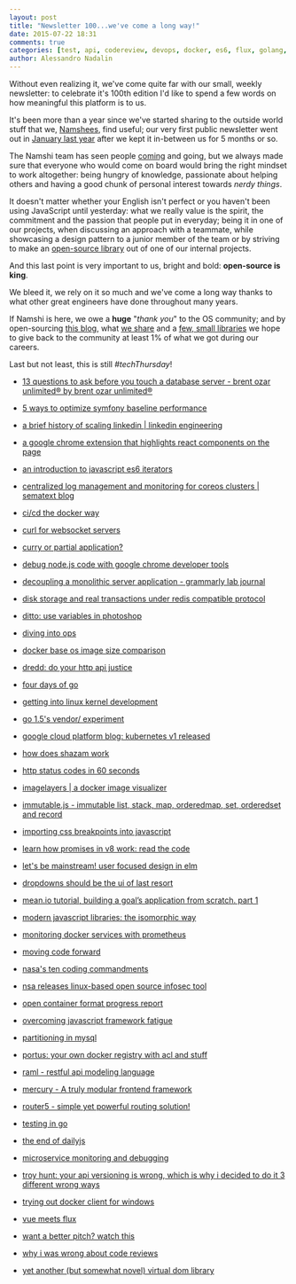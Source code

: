 ```yaml
---
layout: post
title: "Newsletter 100...we've come a long way!"
date: 2015-07-22 18:31
comments: true
categories: [test, api, codereview, devops, docker, es6, flux, golang, js, php, react, redis, rest, symfony, ui, ux]
author: Alessandro Nadalin
---
```


Without even realizing it, we've come quite far with our small,
weekly newsletter: to celebrate it's 100th edition I'd like to
spend a few words on how meaningful this platform is to us.

<!-- more -->

It's been more than a year since we've started sharing to the
outside world stuff that we, [Namshees](http://tech.namshi.io/team/),
find useful; our very first public newsletter went out in
[January last year](http://tech.namshi.io/blog/2014/01/23/newsletter-number-23/)
after we kept it in-between us for 5 months or so.

The Namshi team has seen people [coming](http://tech.namshi.io/blog/categories/welcome/)
and going, but we always made sure that everyone who would come
on board would bring the right mindset to work altogether:
being hungry of knowledge, passionate about helping others
and having a good chunk of personal interest towards *nerdy things*.

It doesn't matter whether your English isn't perfect or you
haven't been using JavaScript until yesterday: what we really
value is the spirit, the commitment and the passion that people
put in everyday; being it in one of our projects, when discussing
an approach with a teammate, while showcasing a design pattern to
a junior member of the team or by striving to make an
[open-source library](https://github.com/namshi?utf8=%E2%9C%93&query=+only%3Apublic+)
out of one of our internal projects.

And this last point is very important to us, bright and bold:
**open-source is king**.

We bleed it, we rely on it so much and we've come a long way
thanks to what other great engineers have done throughout
many years.

If Namshi is here, we owe a **huge** "*thank you*" to the OS community;
and by open-sourcing [this blog](https://github.com/namshi/namshi.github.com), what [we share](http://tech.namshi.io/archives/) and a [few, small libraries](https://github.com/namshi?utf8=%E2%9C%93&query=+only%3Apublic+)
we hope to give back to the community at least 1% of what we got
during our careers.

Last but not least, this is still *#techThursday*!

* [13 questions to ask before you touch a database server - brent ozar unlimited® by brent ozar unlimited®](http://www.brentozar.com/archive/2015/07/questions-to-ask-before-you-touch-a-database-server/)

* [5 ways to optimize symfony baseline performance](https://tideways.io/profiler/blog/5-ways-to-optimize-symfony-baseline-performance)

* [a brief history of scaling linkedin | linkedin engineering](http://engineering.linkedin.com/architecture/brief-history-scaling-linkedin)

* [a google chrome extension that highlights react components on the page](https://github.com/cymen/show-me-the-react)

* [an introduction to javascript es6 iterators](https://strongloop.com/strongblog/introduction-to-es6-iterators)

* [centralized log management and monitoring for coreos clusters | sematext blog](http://blog.sematext.com/2015/07/21/coreos-clusters-centralized-log-management-and-monitoring/)

* [ci/cd the docker way](http://blog.tutum.co/2015/07/21/cicd-the-docker-way/?mkt_tok=3RkMMJWWfF9wsRonuqTMZKXonjHpfsX57ukrXqG1lMI/0ER3fOvrPUfGjI4ATcRlI+SLDwEYGJlv6SgFQ7LMMaZq1rgMXBk=)

* [curl for websocket servers](https://github.com/alexanderGugel/wsd)

* [curry or partial application?](https://medium.com/javascript-scene/curry-or-partial-application-8150044c78b8)

* [debug node.js code with google chrome developer tools](https://github.com/s-a/iron-node)

* [decoupling a monolithic server application - grammarly lab journal](http://tech.grammarly.com/blog/posts/Decoupling-A-Monolithic-Server-Application.html)

* [disk storage and real transactions under redis compatible protocol](https://github.com/pmwkaa/serenity)

* [ditto: use variables in photoshop](http://casualnotebook.com/ditto)

* [diving into ops](https://engblog.nextdoor.com/2015/06/16/diving-into-ops/)

* [docker base os image size comparison](https://www.brianchristner.io/docker-image-base-os-size-comparison/?mkt_tok=3RkMMJWWfF9wsRonuqTMZKXonjHpfsX57ukrXqG1lMI/0ER3fOvrPUfGjI4ATcRlI+SLDwEYGJlv6SgFQ7LMMaZq1rgMXBk=)

* [dredd: do your http api justice](https://philsturgeon.uk/api/2015/01/28/dredd-api-testing-documentation/)

* [four days of go](http://www.evanmiller.org/four-days-of-go.html)

* [getting into linux kernel development](https://www.cyphar.com/blog/post/getting-into-linux-kernel-development)

* [go 1.5's vendor/ experiment](https://medium.com/@freeformz/go-1-5-s-vendor-experiment-fd3e830f52c3)

* [google cloud platform blog: kubernetes v1 released](http://googlecloudplatform.blogspot.ae/2015/07/Kubernetes-V1-Released.html)

* [how does shazam work](http://coding-geek.com/how-shazam-works)

* [http status codes in 60 seconds](http://webdesign.tutsplus.com/tutorials/http-status-codes-in-60-seconds--cms-24317)

* [imagelayers | a docker image visualizer](https://imagelayers.io/?images=centurylink/ngrok:latest)

* [immutable.js - immutable list, stack, map, orderedmap, set, orderedset and record](https://facebook.github.io/immutable-js/)

* [importing css breakpoints into javascript](https://www.lullabot.com/articles/importing-css-breakpoints-into-javascript)

* [learn how promises in v8 work: read the code](https://code.google.com/p/v8/source/browse/branches/bleeding_edge/src/promise.js)

* [let's be mainstream! user focused design in elm](https://www.youtube.com/watch?v=oYk8CKH7OhE&feature=youtu.be)

* [dropdowns should be the ui of last resort](http://www.lukew.com/ff/entry.asp?1950)

* [mean.io tutorial, building a goal’s application from scratch. part 1](http://codewithintent.com/mean-io-tutorial-building-goals-application-from-scratch-part-1/)

* [modern javascript libraries: the isomorphic way](https://blog.algolia.com/modern-javascript-libraries-the-isomorphic-way/)

* [monitoring docker services with prometheus](https://labs.ctl.io/monitoring-docker-services-with-prometheus/?mkt_tok=3RkMMJWWfF9wsRonuqTMZKXonjHpfsX57ukrXqG1lMI/0ER3fOvrPUfGjI4ATcRlI+SLDwEYGJlv6SgFQ7LMMaZq1rgMXBk=)

* [moving code forward](https://medium.com/we-are-yammer/moving-code-forward-de7d7852a58f)

* [nasa's ten coding commandments](https://jaxenter.com/power-ten-nasas-coding-commandments-114124.html)

* [nsa releases linux-based open source infosec tool](http://www.itnews.com.au/News/406509,nsa-releases-linux-based-open-source-infosec-tool.aspx)

* [open container format progress report](https://blog.docker.com/2015/07/open-container-format-progress-report/)

* [overcoming javascript framework fatigue](http://teropa.info/blog/2015/07/15/overcoming-javascript-framework-fatigue.html?utm_source=javascriptweekly)

* [partitioning in mysql](http://mysql.rjweb.org/doc.php/partitionmaint)

* [portus: your own docker registry with acl and stuff](http://suse.github.io/Portus/)

* [raml - restful api modeling language](http://raml.org/)

* [mercury - A truly modular frontend framework](https://github.com/Raynos/mercury)

* [router5 - simple yet powerful routing solution!](http://router5.github.io/?utm_source=javascriptweekly)

* [testing in go](http://blog.codeship.com/testing-in-go/)

* [the end of dailyjs](http://dailyjs.com/2015/07/07/the-end/?utm_content=buffer71ea2)

* [microservice monitoring and debugging](https://blog.risingstack.com/trace-microservice-monitoring-and-debugging/?utm_content=bufferfa16d)

* [troy hunt: your api versioning is wrong, which is why i decided to do it 3 different wrong ways](http://www.troyhunt.com/2014/02/your-api-versioning-is-wrong-which-is.html)

* [trying out docker client for windows](http://nilic.github.io/2015/07/18/trying-out-docker-client-for-windows/?mkt_tok=3RkMMJWWfF9wsRonuqTMZKXonjHpfsX57ukrXqG1lMI/0ER3fOvrPUfGjI4ATcRlI+SLDwEYGJlv6SgFQ7LMMaZq1rgMXBk=)

* [vue meets flux](https://github.com/vuejs/vuex)

* [want a better pitch? watch this](https://medium.com/firm-narrative/want-a-better-pitch-watch-this-328b95c2fd0b)

* [why i was wrong about code reviews](https://developer.atlassian.com/blog/2015/07/why-i-was-wrong-about-code-reviews/)

* [yet another (but somewhat novel) virtual dom library](https://github.com/brandonbloom/cljs-vdom)
